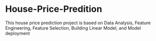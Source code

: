 # House-Price-Predition
This house price prediction project is based on Data Analysis, Feature Engineering, Feature Selection, Building Linear Model, and Model deployment
